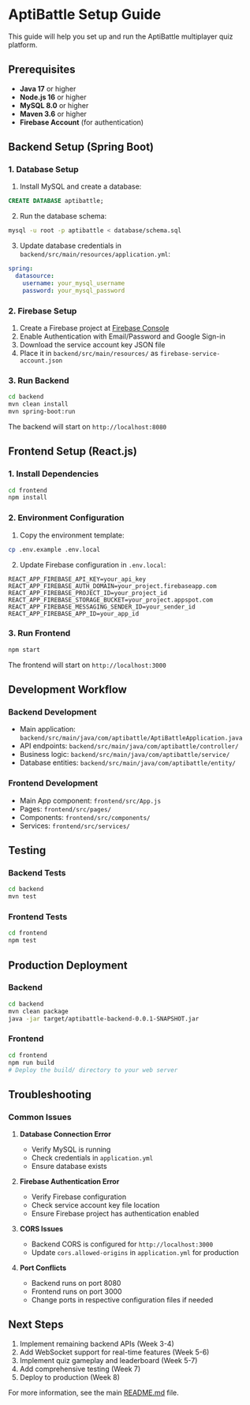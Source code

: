 # AptiBattle Setup Guide

This guide will help you set up and run the AptiBattle multiplayer quiz platform.

## Prerequisites

- **Java 17** or higher
- **Node.js 16** or higher
- **MySQL 8.0** or higher
- **Maven 3.6** or higher
- **Firebase Account** (for authentication)

## Backend Setup (Spring Boot)

### 1. Database Setup

1. Install MySQL and create a database:
```sql
CREATE DATABASE aptibattle;
```

2. Run the database schema:
```bash
mysql -u root -p aptibattle < database/schema.sql
```

3. Update database credentials in `backend/src/main/resources/application.yml`:
```yaml
spring:
  datasource:
    username: your_mysql_username
    password: your_mysql_password
```

### 2. Firebase Setup

1. Create a Firebase project at [Firebase Console](https://console.firebase.google.com)
2. Enable Authentication with Email/Password and Google Sign-in
3. Download the service account key JSON file
4. Place it in `backend/src/main/resources/` as `firebase-service-account.json`

### 3. Run Backend

```bash
cd backend
mvn clean install
mvn spring-boot:run
```

The backend will start on `http://localhost:8080`

## Frontend Setup (React.js)

### 1. Install Dependencies

```bash
cd frontend
npm install
```

### 2. Environment Configuration

1. Copy the environment template:
```bash
cp .env.example .env.local
```

2. Update Firebase configuration in `.env.local`:
```env
REACT_APP_FIREBASE_API_KEY=your_api_key
REACT_APP_FIREBASE_AUTH_DOMAIN=your_project.firebaseapp.com
REACT_APP_FIREBASE_PROJECT_ID=your_project_id
REACT_APP_FIREBASE_STORAGE_BUCKET=your_project.appspot.com
REACT_APP_FIREBASE_MESSAGING_SENDER_ID=your_sender_id
REACT_APP_FIREBASE_APP_ID=your_app_id
```

### 3. Run Frontend

```bash
npm start
```

The frontend will start on `http://localhost:3000`

## Development Workflow

### Backend Development
- Main application: `backend/src/main/java/com/aptibattle/AptiBattleApplication.java`
- API endpoints: `backend/src/main/java/com/aptibattle/controller/`
- Business logic: `backend/src/main/java/com/aptibattle/service/`
- Database entities: `backend/src/main/java/com/aptibattle/entity/`

### Frontend Development
- Main App component: `frontend/src/App.js`
- Pages: `frontend/src/pages/`
- Components: `frontend/src/components/`
- Services: `frontend/src/services/`

## Testing

### Backend Tests
```bash
cd backend
mvn test
```

### Frontend Tests
```bash
cd frontend
npm test
```

## Production Deployment

### Backend
```bash
cd backend
mvn clean package
java -jar target/aptibattle-backend-0.0.1-SNAPSHOT.jar
```

### Frontend
```bash
cd frontend
npm run build
# Deploy the build/ directory to your web server
```

## Troubleshooting

### Common Issues

1. **Database Connection Error**
   - Verify MySQL is running
   - Check credentials in `application.yml`
   - Ensure database exists

2. **Firebase Authentication Error**
   - Verify Firebase configuration
   - Check service account key file location
   - Ensure Firebase project has authentication enabled

3. **CORS Issues**
   - Backend CORS is configured for `http://localhost:3000`
   - Update `cors.allowed-origins` in `application.yml` for production

4. **Port Conflicts**
   - Backend runs on port 8080
   - Frontend runs on port 3000
   - Change ports in respective configuration files if needed

## Next Steps

1. Implement remaining backend APIs (Week 3-4)
2. Add WebSocket support for real-time features (Week 5-6)
3. Implement quiz gameplay and leaderboard (Week 5-7)
4. Add comprehensive testing (Week 7)
5. Deploy to production (Week 8)

For more information, see the main [README.md](../README.md) file.